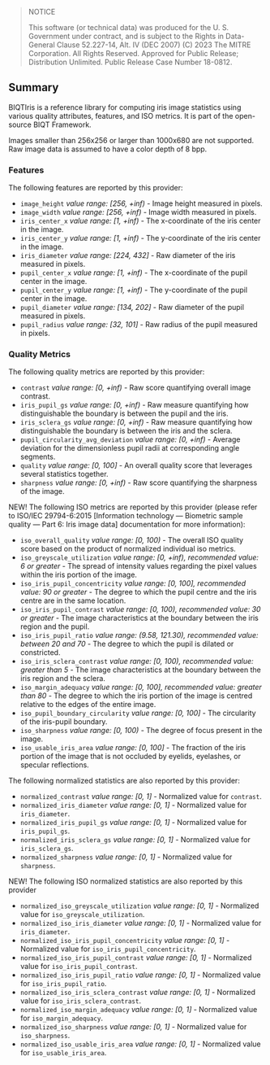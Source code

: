 > NOTICE
> 
> This software (or technical data) was produced for the U. S. Government under contract, and is subject to the Rights in Data-General Clause 52.227-14, Alt. IV (DEC 2007)
> (C) 2023 The MITRE Corporation. All Rights Reserved.
> Approved for Public Release; Distribution Unlimited. Public Release Case Number 18-0812.

## Summary ##

BIQTIris is a reference library for computing iris image statistics using various quality attributes, features, and ISO metrics. It is
part of the open-source BIQT Framework.

Images smaller than 256x256 or larger than 1000x680 are not supported. Raw image data is assumed to have a color depth of 8 bpp.

### Features ###

The following features are reported by this provider:

* `image_height` _value range: [256, +inf)_ - Image height measured in pixels.
* `image_width` _value range: [256, +inf)_ - Image width measured in pixels.
* `iris_center_x` _value range: [1, +inf)_ - The x-coordinate of the iris center in the image.
* `iris_center_y` _value range: [1, +inf)_ - The y-coordinate of the iris center in the image.
* `iris_diameter` _value range: [224, 432]_ - Raw diameter of the iris measured in pixels.
* `pupil_center_x` _value range: [1, +inf)_ - The x-coordinate of the pupil center in the image.
* `pupil_center_y` _value range: [1, +inf)_ - The y-coordinate of the pupil center in the image.
* `pupil_diameter` _value range: [134, 202]_ - Raw diameter of the pupil measured in pixels.
* `pupil_radius` _value range: [32, 101]_ - Raw radius of the pupil measured in pixels.

### Quality Metrics ###

The following quality metrics are reported by this provider:

  * `contrast` _value range: [0, +inf)_ - Raw score quantifying overall image contrast.
  * `iris_pupil_gs` _value range: [0, +inf)_ - Raw measure quantifying how distinguishable the boundary is between the pupil and the iris.
  * `iris_sclera_gs` _value range: [0, +inf)_ - Raw measure quantifying how distinguishable the boundary is between the iris and the sclera.
  * `pupil_circularity_avg_deviation` _value range: [0, +inf)_ - Average deviation for the dimensionless pupil radii at corresponding angle segments.
  * `quality` _value range: [0, 100]_ - An overall quality score that leverages several statistics together.
  * `sharpness` _value range: [0, +inf)_ - Raw score quantifying the sharpness of the image.

NEW! The following ISO metrics are reported by this provider (please refer to ISO/IEC 29794-6:2015 [Information technology — Biometric sample quality — Part 6: Iris image data] documentation for more information):

  * `iso_overall_quality` _value range: [0, 100)_ - The overall ISO quality score based on the product of normalized individual iso metrics.
  * `iso_greyscale_utilization` _value range: [0, +inf), recommended value: 6 or greater_ - The spread of intensity values regarding the pixel values within the iris portion of the image.
  * `iso_iris_pupil_concentricity` _value range: [0, 100], recommended value: 90 or greater_ - The degree to which the pupil centre and the iris centre are in the same location.
  * `iso_iris_pupil_contrast` _value range: [0, 100), recommended value: 30 or greater_ - The image characteristics at the boundary between the iris region and the pupil.
  * `iso_iris_pupil_ratio` _value range: (9.58, 121.30), recommended value: between 20 and 70_ - The degree to which the pupil is dilated or constricted.
  * `iso_iris_sclera_contrast` _value range: [0, 100), recommended value: greater than 5_ - The image characteristics at the boundary between the iris region and the sclera.
  * `iso_margin_adequacy` _value range: [0, 100], recommended value: greater than 80_ - The degree to which the iris portion of the image is centred relative to the edges of the entire image.
  * `iso_pupil_boundary_circularity` _value range: [0, 100]_ - The circularity of the iris-pupil boundary.    
  * `iso_sharpness` _value range: [0, 100)_ - The degree of focus present in the image.
  * `iso_usable_iris_area` _value range: [0, 100]_ - The fraction of the iris portion of the image that is not occluded by eyelids, eyelashes, or specular reflections.

The following normalized statistics are also reported by this provider:

  * `normalized_contrast` _value range: [0, 1]_ - Normalized value for `contrast`.
  * `normalized_iris_diameter` _value range: [0, 1]_ - Normalized value for `iris_diameter`.
  * `normalized_iris_pupil_gs` _value range: [0, 1]_ - Normalized value for `iris_pupil_gs`.
  * `normalized_iris_sclera_gs` _value range: [0, 1]_ - Normalized value for `iris_sclera_gs`.
  * `normalized_sharpness` _value range: [0, 1]_ - Normalized value for `sharpness`.

NEW! The following ISO normalized statistics are also reported by this provider 
  * `normalized_iso_greyscale_utilization` _value range: [0, 1]_ - Normalized value for `iso_greyscale_utilization`.
  * `normalized_iso_iris_diameter` _value range: [0, 1]_ - Normalized value for `iris_diameter`.
  * `normalized_iso_iris_pupil_concentricity` _value range: [0, 1]_ - Normalized value for `iso_iris_pupil_concentricity`.
  * `normalized_iso_iris_pupil_contrast` _value range: [0, 1]_ - Normalized value for `iso_iris_pupil_contrast`.
  * `normalized_iso_iris_pupil_ratio` _value range: [0, 1]_ - Normalized value for `iso_iris_pupil_ratio`.
  * `normalized_iso_iris_sclera_contrast` _value range: [0, 1]_ - Normalized value for `iso_iris_sclera_contrast`.
  * `normalized_iso_margin_adequacy` _value range: [0, 1]_ - Normalized value for `iso_margin_adequacy`.  
  * `normalized_iso_sharpness` _value range: [0, 1]_ - Normalized value for `iso_sharpness`.
  * `normalized_iso_usable_iris_area` _value range: [0, 1]_ - Normalized value for `iso_usable_iris_area`.
